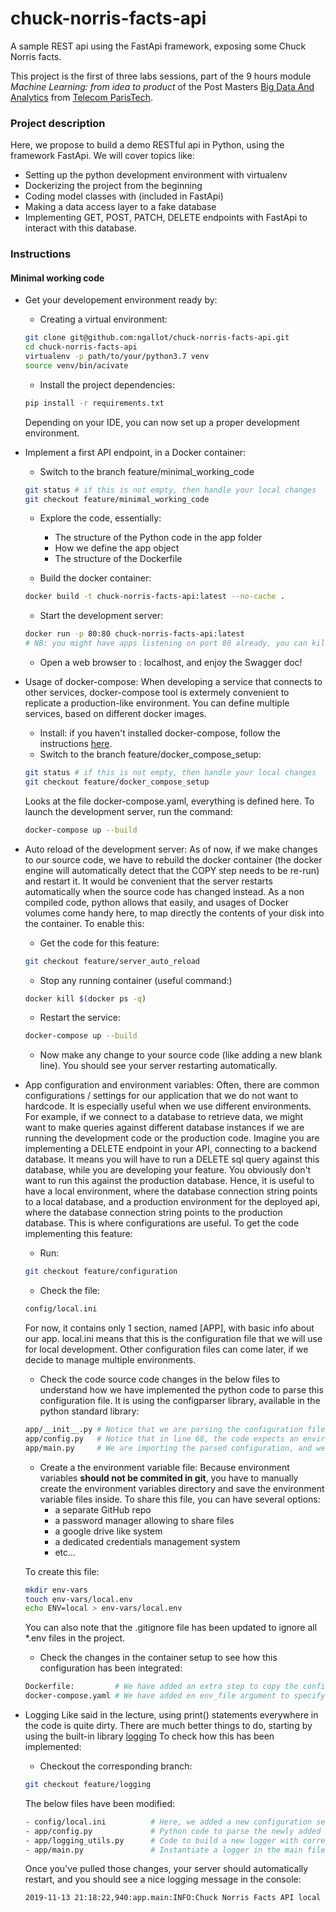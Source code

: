 # chuck-norris-facts-api
A sample REST api using the FastApi framework, exposing some Chuck Norris facts.

This project is the first of three labs sessions, part of the 9 hours module *Machine Learning: from idea to product* 
of the Post Masters [Big Data And Analytics](https://www.telecom-paris.fr/en/post-masters-degree/all-post-masters-degree/post-masters-degree-in-big-data) from [Telecom ParisTech](https://www.telecom-paris.fr/en/home).

### Project description
Here, we propose to build a demo RESTful api in Python, using the framework FastApi. We will cover topics like:
- Setting up the python development environment with virtualenv
- Dockerizing the project from the beginning
- Coding model classes with (included in FastApi)
- Making a data access layer to a fake database
- Implementing GET, POST, PATCH, DELETE endpoints with FastApi to interact with this database.

### Instructions

#### Minimal working code

- Get your developement environment ready by:
    - Creating a virtual environment:
    ```bash
    git clone git@github.com:ngallot/chuck-norris-facts-api.git
    cd chuck-norris-facts-api
    virtualenv -p path/to/your/python3.7 venv
    source venv/bin/acivate
    ```
    - Install the project dependencies: 
    ```bash
    pip install -r requirements.txt
    ```
    Depending on your IDE, you can now set up a proper development environment.

- Implement a first API endpoint, in a Docker container:
    - Switch to the branch feature/minimal_working_code
    ```bash
    git status # if this is not empty, then handle your local changes
    git checkout feature/minimal_working_code
    ```
    - Explore the code, essentially:
        - The structure of the Python code in the app folder
        - How we define the app object
        - The structure of the Dockerfile
    
    - Build the docker container:
    ```bash
    docker build -t chuck-norris-facts-api:latest --no-cache .
    ```
    
    - Start the development server:
    ```bash
    docker run -p 80:80 chuck-norris-facts-api:latest 
    # NB: you might have apps listening on port 80 already, you can kill them first using pkill.
    ```
    
    - Open a web browser to : localhost, and enjoy the Swagger doc!
    
    
- Usage of docker-compose:
When developing a service that connects to other services, docker-compose tool is extermely convenient to replicate
a production-like environment. You can define multiple services, based on different docker images.
    - Install: if you haven't installed docker-compose, follow the instructions [here](https://docs.docker.com/compose/install/).
    - Switch to the branch feature/docker_compose_setup: 
    ```bash
    git status # if this is not empty, then handle your local changes
    git checkout feature/docker_compose_setup
    ```
    Looks at the file docker-compose.yaml, everything is defined here. To launch the development server, run the command:
    ```bash
    docker-compose up --build
    ```

- Auto reload of the development server:
As of now, if we make changes to our source code, we have to rebuild the docker container 
(the docker engine will automatically detect that the COPY step needs to be re-run) and restart it.
It would be convenient that the server restarts automatically when the source code has changed instead. As a non compiled code, python allows that easily,
and usages of Docker volumes come handy here, to map directly the contents of your disk into the container.
To enable this:
    - Get the code for this feature:
    ```bash
    git checkout feature/server_auto_reload
    ```
    - Stop any running container (useful command:)
    ```bash
    docker kill $(docker ps -q)
    ```
    - Restart the service:
    ```bash
    docker-compose up --build
    ``` 
    - Now make any change to your source code (like adding a new blank line). You should see your server restarting automatically.

- App configuration and environment variables:
Often, there are common configurations / settings for our application that we do not want to hardcode. It is especially useful when we use different environments.
For example, if we connect to a database to retrieve data, we might want to make queries against different database instances if we are running the development code or the
production code. Imagine you are implementing a DELETE endpoint in your API, connecting to a backend database. It means you will have to run a DELETE sql query against this database, while you are developing your feature.
You obviously don't want to run this against the production database. Hence, it is useful to have a local environment, where the database connection string points to a local database,
and a production environment for the deployed api, where the database connection string points to the production database. This is where configurations are useful.
To get the code implementing this feature: 
    - Run: 
    ```bash
    git checkout feature/configuration
    ```
    - Check the file: 
    ```bash
    config/local.ini
    ```
    For now, it contains only 1 section, named [APP], with basic info about our app. local.ini means that this is the configuration file
    that we will use for local development. Other configuration files can come later, if we decide to manage multiple environments.
    
    - Check the code source code changes in the below files to understand how we have implemented the python code to parse this configuration file. 
    It is using the configparser library, available in the python standard library:
    ```bash
    app/__init__.py # Notice that we are parsing the configuration file in __init__.py, to make it available anywhere in the code.
    app/config.py   # Notice that in line 68, the code expects an environment variable named ENV.
    app/main.py     # We are importing the parsed configuration, and we use it to create our FastApi object.
    ```
    
    - Create a the environment variable file:
    Because environment variables **should not be commited in git**, you have to manually create the environment variables directory and save the environment variable files inside.
    To share this file, you can have several options:
        - a separate GitHub repo
        - a password manager allowing to share files
        - a google drive like system
        - a dedicated credentials management system
        - etc...
    
    To create this file:
    ```bash
    mkdir env-vars
    touch env-vars/local.env
    echo ENV=local > env-vars/local.env
    ```
    You can also note that the .gitignore file has been updated to ignore all *.env files in the project.
    
    - Check the changes in the container setup to see how this configuration has been integrated:
    ```bash
    Dockerfile:         # We have added an extra step to copy the configuration files in the container
    docker-compose.yaml # We have added en env_file argument to specify to the docker engine which environment variables need to be made available to the container.
    ```

- Logging
Like said in the lecture, using print() statements everywhere in the code is quite dirty. There are much better things to do, starting by using
the built-in library [logging](https://docs.python.org/3/library/logging.html)
To check how this has been implemented:
    - Checkout the corresponding branch:
    ```bash
    git checkout feature/logging
    ```
    The below files have been modified: 
    ```bash
    - config/local.ini          # Here, we added a new configuration section called [LOGGING] defining the logging level and formatting options.
    - app/config.py             # Python code to parse the newly added LOGGING section
    - app/logging_utils.py      # Code to build a new logger with correct formatting based on config values
    - app/main.py               # Instantiate a logger in the main file and add a logging message after server start.
    ```
    
    Once you've pulled those changes, your server should automatically restart, and you should see a nice logging message in the console: 
    ```bash
    2019-11-13 21:18:22,940:app.main:INFO:Chuck Norris Facts API local server started successfully.
    ```